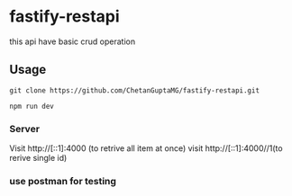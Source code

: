 # fastify-restapi
this api have basic crud operation
## Usage

```
git clone https://github.com/ChetanGuptaMG/fastify-restapi.git

npm run dev
```

### Server

Visit http://[::1]:4000 (to retrive all item at once)
visit http://[::1]:4000//1(to rerive single id)

### use postman for testing
